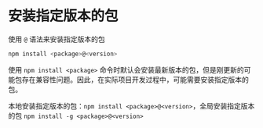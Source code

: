 # 安装指定版本的包

使用 `@` 语法来安装指定版本的包

```bash
npm install <package>@<version>
```

使用 `npm install <package>` 命令时默认会安装最新版本的包，但是刚更新的可能包存在兼容性问题。因此，在实际项目开发过程中，可能需要安装指定版本的包。

本地安装指定版本的包：`npm install <package>@<version>`，全局安装指定版本的包 `npm install -g <package>@<version>`